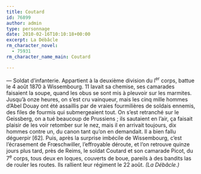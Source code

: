 ```yaml
---
title: Coutard
id: 76899
author: admin
type: personnage
date: 2010-02-16T10:10:18+00:00
excerpt: La Débâcle
rm_character_novel:
  - 75931
rm_character_name_main: Coutard

---
```

— Soldat d&rsquo;infanterie. Appartient à la deuxième division du l<sup>er</sup> corps, battue le 4 août 1870 à Wissembourg. 11 lavait sa chemise, ses camarades faisaient la soupe, quand les obus se sont mis à pleuvoir sur les marmites. Jusqu&rsquo;à onze heures, on s&rsquo;est cru vainqueur, mais les cinq mille hommes d&rsquo;Abel Douay ont été assaillis par de vraies fourmilières de soldais ennemis, des files de fourmis qui submergeaient tout. On s&rsquo;est retranché sur le Geissberg, on a tué beaucoup de Prussiens ; ils sautaient en l&rsquo;air, ça faisait plaisir de les voir retomber sur le nez, mais il en arrivait toujours, dix hommes contre un, du canon tant qu&rsquo;on en demandait. Il a bien fallu déguerpir [62]. Puis, après la surprise imbécile de Wissembourg, c&rsquo;est l&rsquo;écrasement de Frœschwiller, l&rsquo;effroyable déroute, et l&rsquo;on retrouve quinze jours plus tard, près de Reims, le soldat Coutard et son camarade Picot, du 7<sup>e</sup> corps, tous deux en loques, couverts de boue, pareils à des bandits las de rouler les routes. Ils rallient leur régiment le 22 août. _(La Débâcle.)_